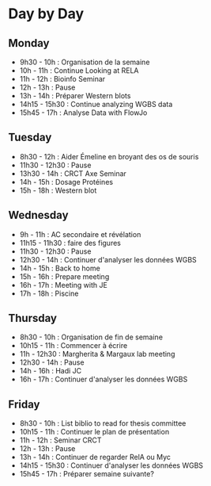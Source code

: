# Day by Day

## Monday

* 9h30 - 10h : Organisation de la semaine
* 10h - 11h : Continue Looking at RELA
* 11h - 12h : Bioinfo Seminar
* 12h - 13h : Pause
* 13h - 14h : Préparer Western blots
* 14h15 - 15h30 : Continue analyzing WGBS data
* 15h45 - 17h : Analyse Data with FlowJo

## Tuesday

* 8h30 - 12h : Aider Émeline en broyant des os de souris
* 11h30 - 12h30 : Pause
* 13h30 - 14h : CRCT Axe Seminar
* 14h - 15h : Dosage Protéines
* 15h - 18h : Western blot

## Wednesday

* 9h - 11h : AC secondaire et révélation
* 11h15 - 11h30 : faire des figures
* 11h30 - 12h30 : Pause
* 12h30 - 14h : Continuer d'analyser les données WGBS
* 14h - 15h : Back to home
* 15h - 16h : Prepare meeting
* 16h - 17h : Meeting with JE
* 17h - 18h : Piscine

## Thursday

* 8h30 - 10h : Organisation de fin de semaine
* 10h15 - 11h : Commencer à écrire
* 11h - 12h30 : Margherita & Margaux lab meeting
* 12h30 - 14h : Pause
* 14h - 16h : Hadi JC
* 16h - 17h : Continuer d'analyser les données WGBS

## Friday

* 8h30 - 10h : List biblio to read for thesis committee
* 10h15 - 11h : Continuer le plan de présentation
* 11h - 12h : Seminar CRCT
* 12h - 13h : Pause
* 13h - 14h : Continuer de regarder RelA ou Myc
* 14h15 - 15h30 : Continuer d'analyser les données WGBS
* 15h45 - 17h : Préparer semaine suivante?
